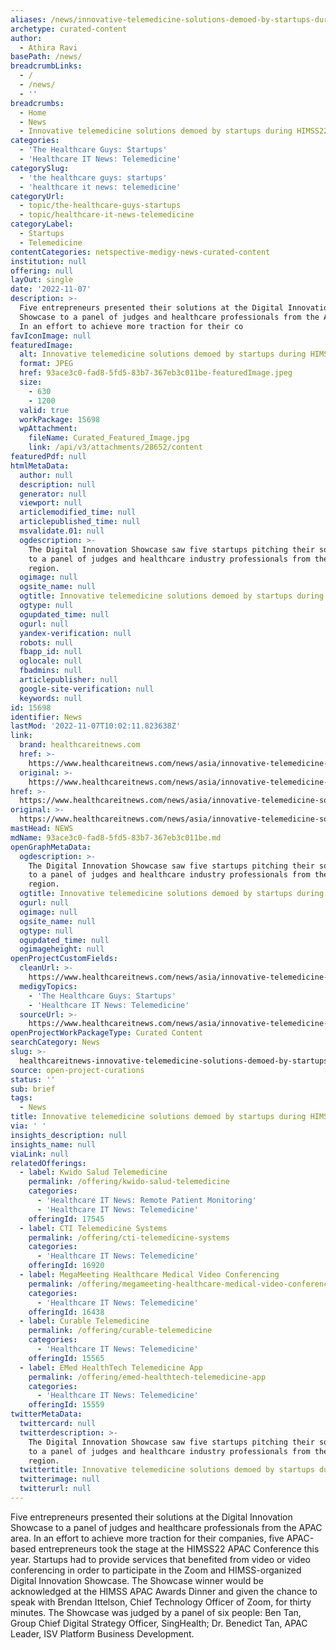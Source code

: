 ```yaml
---
aliases: /news/innovative-telemedicine-solutions-demoed-by-startups-during-himss22-apac
archetype: curated-content
author:
  - Athira Ravi
basePath: /news/
breadcrumbLinks:
  - /
  - /news/
  - ''
breadcrumbs:
  - Home
  - News
  - Innovative telemedicine solutions demoed by startups during HIMSS22 APAC
categories:
  - 'The Healthcare Guys: Startups'
  - 'Healthcare IT News: Telemedicine'
categorySlug:
  - 'the healthcare guys: startups'
  - 'healthcare it news: telemedicine'
categoryUrl:
  - topic/the-healthcare-guys-startups
  - topic/healthcare-it-news-telemedicine
categoryLabel:
  - Startups
  - Telemedicine
contentCategories: netspective-medigy-news-curated-content
institution: null
offering: null
layOut: single
date: '2022-11-07'
description: >-
  Five entrepreneurs presented their solutions at the Digital Innovation
  Showcase to a panel of judges and healthcare professionals from the APAC area.
  In an effort to achieve more traction for their co
favIconImage: null
featuredImage:
  alt: Innovative telemedicine solutions demoed by startups during HIMSS22 APAC
  format: JPEG
  href: 93ace3c0-fad8-5fd5-83b7-367eb3c011be-featuredImage.jpeg
  size:
    - 630
    - 1200
  valid: true
  workPackage: 15698
  wpAttachment:
    fileName: Curated_Featured_Image.jpg
    link: /api/v3/attachments/28652/content
featuredPdf: null
htmlMetaData:
  author: null
  description: null
  generator: null
  viewport: null
  articlemodified_time: null
  articlepublished_time: null
  msvalidate.01: null
  ogdescription: >-
    The Digital Innovation Showcase saw five startups pitching their solutions
    to a panel of judges and healthcare industry professionals from the APAC
    region.
  ogimage: null
  ogsite_name: null
  ogtitle: Innovative telemedicine solutions demoed by startups during HIMSS22 APAC
  ogtype: null
  ogupdated_time: null
  ogurl: null
  yandex-verification: null
  robots: null
  fbapp_id: null
  oglocale: null
  fbadmins: null
  articlepublisher: null
  google-site-verification: null
  keywords: null
id: 15698
identifier: News
lastMod: '2022-11-07T10:02:11.823638Z'
link:
  brand: healthcareitnews.com
  href: >-
    https://www.healthcareitnews.com/news/asia/innovative-telemedicine-solutions-demoed-startups-during-himss22-apac
  original: >-
    https://www.healthcareitnews.com/news/asia/innovative-telemedicine-solutions-demoed-startups-during-himss22-apac
href: >-
  https://www.healthcareitnews.com/news/asia/innovative-telemedicine-solutions-demoed-startups-during-himss22-apac
original: >-
  https://www.healthcareitnews.com/news/asia/innovative-telemedicine-solutions-demoed-startups-during-himss22-apac
mastHead: NEWS
mdName: 93ace3c0-fad8-5fd5-83b7-367eb3c011be.md
openGraphMetaData:
  ogdescription: >-
    The Digital Innovation Showcase saw five startups pitching their solutions
    to a panel of judges and healthcare industry professionals from the APAC
    region.
  ogtitle: Innovative telemedicine solutions demoed by startups during HIMSS22 APAC
  ogurl: null
  ogimage: null
  ogsite_name: null
  ogtype: null
  ogupdated_time: null
  ogimageheight: null
openProjectCustomFields:
  cleanUrl: >-
    https://www.healthcareitnews.com/news/asia/innovative-telemedicine-solutions-demoed-startups-during-himss22-apac
  medigyTopics:
    - 'The Healthcare Guys: Startups'
    - 'Healthcare IT News: Telemedicine'
  sourceUrl: >-
    https://www.healthcareitnews.com/news/asia/innovative-telemedicine-solutions-demoed-startups-during-himss22-apac
openProjectWorkPackageType: Curated Content
searchCategory: News
slug: >-
  healthcareitnews-innovative-telemedicine-solutions-demoed-by-startups-during-himss22-apac
source: open-project-curations
status: ''
sub: brief
tags:
  - News
title: Innovative telemedicine solutions demoed by startups during HIMSS22 APAC
via: ' '
insights_description: null
insights_name: null
viaLink: null
relatedOfferings:
  - label: Kwido Salud Telemedicine
    permalink: /offering/kwido-salud-telemedicine
    categories:
      - 'Healthcare IT News: Remote Patient Monitoring'
      - 'Healthcare IT News: Telemedicine'
    offeringId: 17545
  - label: CTI Telemedicine Systems
    permalink: /offering/cti-telemedicine-systems
    categories:
      - 'Healthcare IT News: Telemedicine'
    offeringId: 16920
  - label: MegaMeeting Healthcare Medical Video Conferencing
    permalink: /offering/megameeting-healthcare-medical-video-conferencing
    categories:
      - 'Healthcare IT News: Telemedicine'
    offeringId: 16438
  - label: Curable Telemedicine
    permalink: /offering/curable-telemedicine
    categories:
      - 'Healthcare IT News: Telemedicine'
    offeringId: 15565
  - label: EMed HealthTech Telemedicine App
    permalink: /offering/emed-healthtech-telemedicine-app
    categories:
      - 'Healthcare IT News: Telemedicine'
    offeringId: 15559
twitterMetaData:
  twittercard: null
  twitterdescription: >-
    The Digital Innovation Showcase saw five startups pitching their solutions
    to a panel of judges and healthcare industry professionals from the APAC
    region.
  twittertitle: Innovative telemedicine solutions demoed by startups during HIMSS22 APAC
  twitterimage: null
  twitterurl: null
---
```

<p>Five entrepreneurs presented their solutions at the Digital Innovation Showcase to a panel of judges and healthcare professionals from the APAC area. In an effort to achieve more traction for their companies, five APAC-based entrepreneurs took the stage at the HIMSS22 APAC Conference this year. Startups had to provide services that benefited from video or video conferencing in order to participate in the Zoom and HIMSS-organized Digital Innovation Showcase. The Showcase winner would be acknowledged at the HIMSS APAC Awards Dinner and given the chance to speak with Brendan Ittelson, Chief Technology Officer of Zoom, for thirty minutes. The Showcase was judged by a panel of six people: Ben Tan, Group Chief Digital Strategy Officer, SingHealth; Dr. Benedict Tan, APAC Leader, ISV Platform Business Development.</p>